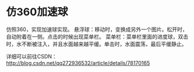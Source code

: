 # 仿360加速球

仿照360，实现加速球实现。 
悬浮球：移动时，变换成另外一个图片。松开时，自动附着在一侧。点击的时候出现菜单栏。 
菜单栏：菜单栏里面的进度球，双击时，水不断被注入，并且水面越来越平缓。单击时，水面震荡，最后平缓静止。

详细可以前往CSDN：http://blog.csdn.net/qq272936532/article/details/78170165
